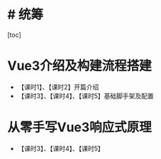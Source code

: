 # # 统筹

[toc]

# Vue3介绍及构建流程搭建

- 【课时1】、【课时2】开篇介绍
- 【课时3】、【课时4】、【课时5】基础脚手架及配置 

# 从零手写Vue3响应式原理

- 【课时3】、【课时4】、【课时5】